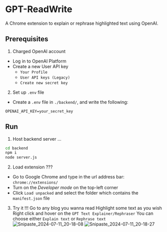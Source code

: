# GPT-ReadWrite
A Chrome extension to explain or rephrase highlighted text using OpenAI.

## Prerequisites

1. Charged OpenAI account
- Log in to OpenAI Platform
- Create a new User API key
	- `Your Profile`
	- `User API keys (Legacy)`
	- `Create new secret key`

2. Set up `.env` file
- Create a `.env` file in `./backend/`, and write the following:
```
OPENAI_API_KEY=your_secret_key
```

## Run
1. Host backend server ...
```bash
cd backend
npm i
node server.js
```

2. Load extension ???
- Go to Google Chrome and type in the url address bar: `chrome://extensions/`
- Turn on the *Developer mode* on the top-left corner
- Click `Load unpacked` and select the folder which contains the `manifest.json` file

3. Try it !!!
Go to any blog you wanna read
Highlight some text as you wish
Right click and hover on the `GPT Text Explainer/Rephraser`
You can choose either `Explain text` or `Rephrase text`
![Snipaste_2024-07-11_20-18-08](https://github.com/user-attachments/assets/7d07df30-c778-4e88-a19f-9c4ae4cbc6f8)
![Snipaste_2024-07-11_20-18-27](https://github.com/user-attachments/assets/f1c47a22-02a5-40af-a828-b15e279b5e78)
